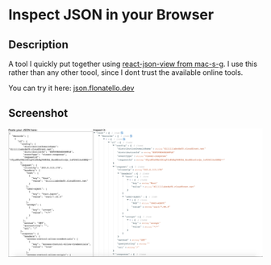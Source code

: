 # Inspect JSON in your Browser

## Description

A tool I quickly put together using [react-json-view from mac-s-g](https://github.com/mac-s-g/react-json-view). I use this rather than any other toool, since I dont trust the available online tools.

You can try it here: [json.flonatello.dev](json.flonatello.dev)

## Screenshot

![](screenshot.png)
